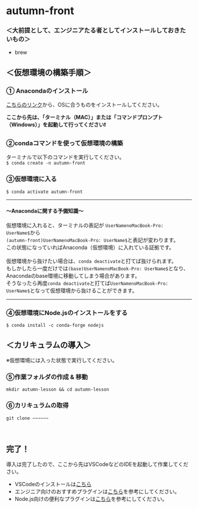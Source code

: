 # autumn-front 

### ＜大前提として、エンジニアたる者としてインストールしておきたいもの＞
- brew
## ＜仮想環境の構築手順＞

### ① Anacondaのインストール
[こちらのリンク](https://www.anaconda.com/products/individual#Downloads)から、OSに合うものをインストールしてください。

**ここから先は、「ターミナル（MAC）」または「コマンドプロンプト（Windows）」を起動して行ってください❗️**

### ②condaコマンドを使って仮想環境の構築
ターミナルで以下のコマンドを実行してください。<br>
`$ conda create -n autumn-front`

### ③仮想環境に入る
`$ conda activate autumn-front`

---

#### 〜Anacondaに関する予備知識〜
仮想環境に入れると、ターミナルの表記が
`UserNamenoMacBook-Pro: UserName$`から<br>
`(autumn-front)UserNamenoMacBook-Pro: UserName$`と表記が変わります。<br>
この状態になっていればAnaconda（仮想環境）に入れている証拠です。<br>
<br>
仮想環境から抜けたい場合は、`conda deactivate`と打てば抜けられます。<br>
もしかしたら一度だけでは`(base)UserNamenoMacBook-Pro: UserName$`となり、Anacondaのbase環境に移動してしまう場合があります。<br>
そうなったら再度`conda deactivate`と打てば`UserNamenoMacBook-Pro: UserName$`となって仮想環境から抜けることができます。

---

### ④仮想環境にNode.jsのインストールをする
`$ conda install -c conda-forge nodejs`
<br>

## ＜カリキュラムの導入＞
※仮想環境には入った状態で実行してください。

### ⑤作業フォルダの作成 & 移動
`mkdir autumn-lesson && cd autumn-lesson`

### ⑥カリキュラムの取得
`git clone ~~~~~~ `

<br>

## 完了！
導入は完了したので、ここから先はVSCodeなどのIDEを起動して作業してください。
- VSCodeのインストールは[こちら](https://code.visualstudio.com/)<br>
- エンジニア向けのおすすめプラグインは[こちら](https://qiita.com/ucan-lab/items/e85931bf8276da43cc97)を参考にしてください。
- Node.js向けの便利なプラグインは[こちら](https://crieit.net/posts/VSCode-Web)を参考にしてください。
